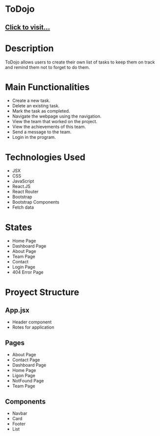 # ToDojo

## [Click to visit...](https://jorgeberrizbeitia.github.io/kraken-brigade-ES6)


# Description

ToDojo allows users to create their own list of tasks to keep them on track and remind them not to forget to do them. 

# Main Functionalities

- Create a new task.
- Delete an existing task.
- Mark the task as completed.
- Navigate the webpage using the navigation.
- View the team that worked on the project.
- View the achievements of this team. 
- Send a message to the team.
- Login in the program.

# Technologies Used

- JSX
- CSS
- JavaScript
- React.JS
- React Router
- Bootstrap
- Bootstrap Components
- Fetch data

# States

- Home Page
- Dashboard Page
- About Page 
- Team Page
- Contact
- Login Page
- 404 Error Page

# Proyect Structure

## App.jsx
- Header component
- Rotes for application

## Pages
- About Page
- Contact Page
- Dashboard Page
- Home Page
- Ligon Page
- NotFound Page
- Team Page
## Components

- Navbar
- Card
- Footer
- List

